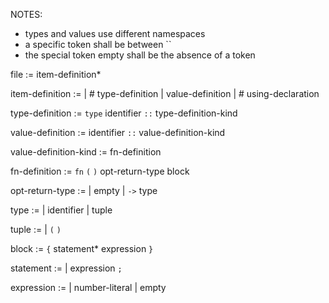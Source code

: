 NOTES:
  - types and values use different namespaces
  - a specific token shall be between ``
  - the special token empty shall be the absence of a token

file :=
  item-definition*

item-definition :=
  | # type-definition
  | value-definition
  | # using-declaration

type-definition :=
  `type` identifier `::` type-definition-kind

value-definition :=
  identifier `::` value-definition-kind

value-definition-kind :=
  fn-definition

fn-definition := `fn` `(` `)` opt-return-type block

opt-return-type :=
  | empty
  | `->` type

type :=
  | identifier
  | tuple

tuple :=
  | `(` `)`

block :=
  `{` statement* expression `}`

statement :=
  | expression `;`

expression :=
  | number-literal
  | empty
